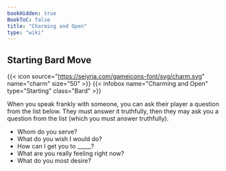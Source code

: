 ```yaml
---
bookHidden: true
BookToC: false
title: "Charming and Open"
type: "wiki"
---
```

## Starting Bard Move
{{< icon source="https://seiyria.com/gameicons-font/svg/charm.svg" name="charm" size="50" >}}
{{< infobox name="Charming and Open" type="Starting" class="Bard" >}}

When you speak frankly with someone, you can ask their player a question from the list below. They must answer it truthfully, then they may ask you a question from the list (which you must answer truthfully).
* Whom do you serve?
* What do you wish I would do?
* How can I get you to _____?
* What are you really feeling right now?
* What do you most desire?